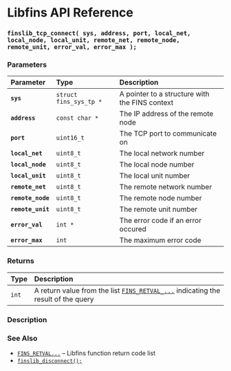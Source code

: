 # Libfins API Reference

### `finslib_tcp_connect( sys, address, port, local_net, local_node, local_unit, remote_net, remote_node, remote_unit, error_val, error_max );`

### Parameters

| Parameter | Type | Description |
| :--- | :--- | :--- |
|**`sys`**|`struct fins_sys_tp *`|A pointer to a structure with the FINS context|
|**`address`**|`const char *`|The IP address of the remote node|
|**`port`**|`uint16_t`|The TCP port to communicate on|
|**`local_net`**|`uint8_t`|The local network number|
|**`local_node`**|`uint8_t`|The local node number|
|**`local_unit`**|`uint8_t`|The local unit number|
|**`remote_net`**|`uint8_t`|The remote network number|
|**`remote_node`**|`uint8_t`|The remote node number|
|**`remote_unit`**|`uint8_t`|The remote unit number|
|**`error_val`**|`int *`|The error code if an error occured|
|**`error_max`**|`int`|The maximum error code|

### Returns

| Type | Description |
| :--- | :--- |
|`int`|A return value from the list [`FINS_RETVAL_...`](FINS_RETVAL.md) indicating the result of the query|

### Description

### See Also

* [`FINS_RETVAL...`](FINS_RETVAL.md) &ndash; Libfins function return code list
* [`finslib_disconnect();`](finslib_disconnect.md)
